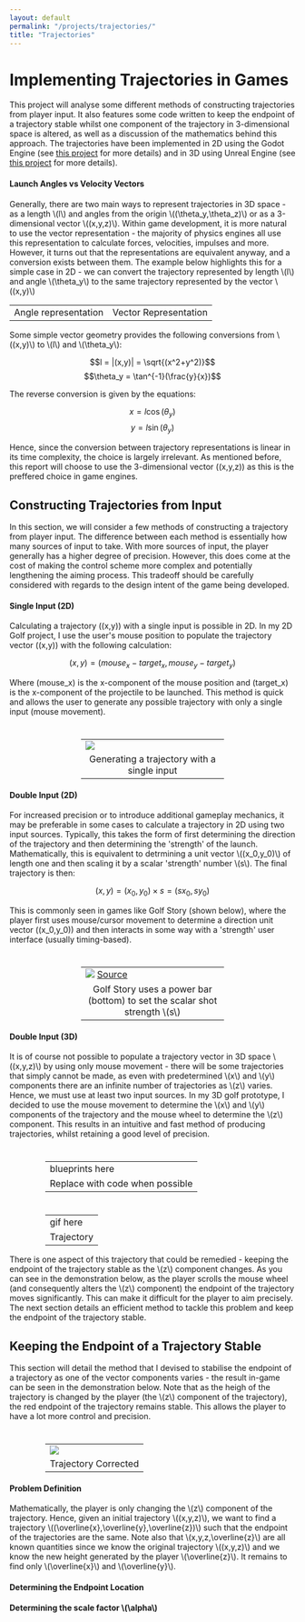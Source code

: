 ```yaml
---
layout: default
permalink: "/projects/trajectories/"
title: "Trajectories"
---
```


<script src="https://polyfill.io/v3/polyfill.min.js?features=es6"></script>
<script type="text/javascript" id="MathJax-script" async
  src="https://cdn.jsdelivr.net/npm/mathjax@3/es5/tex-chtml.js">
</script>

<h1> Implementing Trajectories in Games </h1>

This project will analyse some different methods of constructing trajectories from player input. It also features some code written to keep the endpoint of a trajectory stable whilst one component of the trajectory in 3-dimensional space is altered, as well as a discussion of the mathematics behind this approach. The trajectories have been implemented in 2D using the Godot Engine (see <a href="">this project</a> for more details) and in 3D using Unreal Engine (see <a href="">this project</a> for more details).

<h4> Launch Angles vs Velocity Vectors </h4>

<p>Generally, there are two main ways to represent trajectories in 3D space - as a length \(l\) and angles from the origin \((\theta_y,\theta_z)\) or as a 3-dimensional vector \((x,y,z)\). Within game development, it is more natural to use the vector representation - the majority of physics engines all use this representation to calculate forces, velocities, impulses and more. However, it turns out that the representations are equivalent anyway, and a conversion exists between them. The example below highlights this for a simple case in 2D - we can convert the trajectory represented by length \(l\) and angle \(\theta_y\) to the same trajectory represented by the vector \((x,y)\) </p>

<table>
  <tr> 
    <td> Angle representation </td> 
    <td> Vector Representation </td> 
  </tr>  
</table>

<p>
Some simple vector geometry provides the following conversions from \((x,y)\) to \(l\) and \(\theta_y\):

$$l = |(x,y)| = \sqrt{(x^2+y^2)}$$
$$\theta_y = \tan^{-1}(\frac{y}{x})$$

The reverse conversion is given by the equations:

$$x = l\cos(\theta_y)$$
$$y = l\sin(\theta_y)$$

Hence, since the conversion between trajectory representations is linear in its time complexity, the choice is largely irrelevant. As mentioned before, this report will choose to use the 3-dimensional vector \((x,y,z)\) as this is the preffered choice in game engines.
</p>

<h2> Constructing Trajectories from Input </h2>

In this section, we will consider a few methods of constructing a trajectory from player input. The difference between each method is essentially how many sources of input to take. With more sources of input, the player generally has a higher degree of precision. However, this does come at the cost of making the control scheme more complex and potentially lengthening the aiming process. This tradeoff should be carefully considered with regards to the design intent of the game being developed.

<h4> Single Input (2D) </h4>

Calculating a trajectory \((x,y)\) with a single input is possible in 2D. In my 2D Golf project, I use the user's mouse position to populate the trajectory vector \((x,y)\) with the following calculation:

$$(x,y) = (mouse_x - target_x, mouse_y - target_y)$$

Where \(mouse_x\) is the x-component of the mouse position and \(target_x\) is the x-component of the projectile to be launched. This method is quick and allows the user to generate any possible trajectory with only a single input (mouse movement).

<table style="margin-left:auto;margin-right:auto;margin-top:40px;width:50%;">
  <tr> <td> <img src="https://azhb.github.io/Trajectory2DOne.gif"> </td> </tr>
  <tr> <td style="text-align:center"> Generating a trajectory with a single input </td> </tr>
</table>

<h4> Double Input (2D) </h4>

<p>
For increased precision or to introduce additional gameplay mechanics, it may be preferable in some cases to calculate a trajectory in 2D using two input sources. Typically, this takes the form of first determining the direction of the trajectory and then determining the 'strength' of the launch. Mathematically, this is equivalent to detrmining a unit vector \((x_0,y_0)\) of length one and then scaling it by a scalar 'strength' number \(s\). The final trajectory is then:

$$(x,y) = (x_0,y_0) \times s = (sx_0,sy_0)$$

This is commonly seen in games like Golf Story (shown below), where the player first uses mouse/cursor movement to determine a direction unit vector \((x_0,y_0)\) and then interacts in some way with a 'strength' user interface (usually timing-based).
</p>

<table style="margin-left:auto;margin-right:auto;margin-top:40px;width:50%;">
  <tr> <td> <img src="https://azhb.github.io/GolfStory.png"> <a href="https://sidebargames.com/golfstory/"> Source </a> </td> </tr>
  <tr> <td style="text-align:center"> Golf Story uses a power bar (bottom) to set the scalar shot strength \(s\) </td> </tr>
</table>

<h4> Double Input (3D) </h4>

<p>
It is of course not possible to populate a trajectory vector in 3D space \((x,y,z)\) by using only mouse movement - there will be some trajectories that simply cannot be made, as even with predetermined \(x\) and \(y\) components there are an infinite number of trajectories as \(z\) varies. Hence, we must use at least two input sources. In my 3D golf prototype, I decided to use the mouse movement to determine the \(x\) and \(y\) components of the trajectory and the mouse wheel to determine the \(z\) component. This results in an intuitive and fast method of producing trajectories, whilst retaining a good level of precision.
</p>

<table style="margin-left:auto;margin-right:auto;margin-top:40px;width:75%">
  <tr> <td> blueprints here </td> </tr>
  <tr> <td style="text-align:center"> Replace with code when possible </td> </tr>
</table>

<table style="margin-left:auto;margin-right:auto;margin-top:40px;width:75%">
  <tr> <td> gif here </td> </tr>
  <tr> <td style="text-align:center"> Trajectory </td> </tr>
</table>

<p>
There is one aspect of this trajectory that could be remedied - keeping the endpoint of the trajectory stable as the \(z\) component changes. As you can see in the demonstration below, as the player scrolls the mouse wheel (and consequently alters the \(z\) component) the endpoint of the trajectory moves significantly. This can make it difficult for the player to aim precisely. The next section details an efficient method to tackle this problem and keep the endpoint of the trajectory stable.
</P>

<h2> Keeping the Endpoint of a Trajectory Stable </h2>

<p>
This section will detail the method that I devised to stabilise the endpoint of a trajectory as one of the vector components varies - the result in-game can be seen in the demonstration below. Note that as the heigh of the trajectory is changed by the player (the \(z\) component of the trajectory), the red endpoint of the trajectory remains stable. This allows the player to have a lot more control and precision.
</p>

<table style="margin-left:auto;margin-right:auto;margin-top:40px;width:75%">
  <tr> <td> <img src="https://azhb.github.io/Trajectory3DCorrected.gif"> </td> </tr>
  <tr> <td style="text-align:center"> Trajectory Corrected </td> </tr>
</table>

<h4> Problem Definition </h4>

<p>
Mathematically, the player is only changing the \(z\) component of the trajectory. Hence, given an initial trajectory \((x,y,z)\), we want to find a trajectory \((\overline{x},\overline{y},\overline{z})\) such that the endpoint of the trajectories are the same. Note also that \(x,y,z,\overline{z}\) are all known quantities since we know the original trajectory \((x,y,z)\) and we know the new height generated by the player \(\overline{z}\). It remains to find only \(\overline{x}\) and \(\overline{y}\).
  </p>

<h4> Determining the Endpoint Location </h4>

<h4> Determining the scale factor \(\alpha\) </h4>

